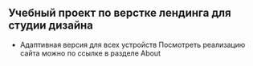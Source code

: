 ## Учебный проект по верстке лендинга для студии дизайна
- Адаптивная версия для всех устройств
Посмотреть реализацию сайта можно по ссылке в разделе About
